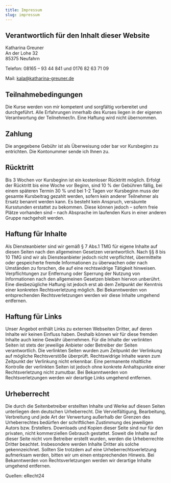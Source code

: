 ```yaml
---
title: Impressum
slug: impressum
---
```

## Verantwortlich für den Inhalt dieser Website
Katharina Greuner \
An der Lohe 32 \
85375 Neufahrn

Telefon: 08165 – 93 44 841 und 0176 82 63 71 09

Mail: kala@katharina-greuner.de

## Teilnahmebedingungen
Die Kurse werden von mir kompetent und sorgfältig vorbereitet und durchgeführt. Alle Erfahrungen innerhalb des Kurses liegen in der eigenen Verantwortung der Teilnehmer/In. Eine Haftung wird nicht übernommen.

## Zahlung
Die angegebene Gebühr ist als Überweisung oder bar  vor Kursbeginn zu entrichten. Die Kontonummer sende ich Ihnen zu.

## Rücktritt
Bis 3 Wochen vor Kursbeginn ist ein kostenloser Rücktritt möglich. Erfolgt der Rücktritt bis eine Woche vor Beginn, sind 10 % der Gebühren fällig, bei einem späteren Termin 30 % und bei 1-2 Tagen vor Kursbeginn muss der gesamte Kursbeitrag gezahlt werden, sofern kein anderer Teilnehmer als Ersatz benannt werden kann.
Es besteht kein Anspruch, versäumte Kursstunden erstattet zu bekommen. Diese können jedoch – sofern freie Plätze vorhanden sind – nach Absprache im laufenden Kurs in einer anderen Gruppe nachgeholt werden.

## Haftung für Inhalte
Als Diensteanbieter sind wir gemäß § 7 Abs.1 TMG für eigene Inhalte auf diesen Seiten nach den allgemeinen Gesetzen verantwortlich. Nach §§ 8 bis 10 TMG sind wir als Diensteanbieter jedoch nicht verpflichtet, übermittelte oder gespeicherte fremde Informationen zu überwachen oder nach Umständen zu forschen, die auf eine rechtswidrige Tätigkeit hinweisen. Verpflichtungen zur Entfernung oder Sperrung der Nutzung von Informationen nach den allgemeinen Gesetzen bleiben hiervon unberührt. Eine diesbezügliche Haftung ist jedoch erst ab dem Zeitpunkt der Kenntnis einer konkreten Rechtsverletzung möglich. Bei Bekanntwerden von entsprechenden Rechtsverletzungen werden wir diese Inhalte umgehend entfernen.

## Haftung für Links
Unser Angebot enthält Links zu externen Webseiten Dritter, auf deren Inhalte wir keinen Einfluss haben. Deshalb können wir für diese fremden Inhalte auch keine Gewähr übernehmen. Für die Inhalte
der verlinkten Seiten ist stets der jeweilige Anbieter oder Betreiber der Seiten verantwortlich. Die verlinkten Seiten wurden zum Zeitpunkt der Verlinkung auf mögliche Rechtsverstöße überprüft. Rechtswidrige Inhalte waren zum Zeitpunkt der Verlinkung nicht erkennbar. Eine permanente nhaltliche Kontrolle der verlinkten Seiten ist jedoch ohne konkrete Anhaltspunkte einer Rechtsverletzung nicht zumutbar. Bei Bekanntwerden von Rechtsverletzungen werden wir derartige Links umgehend entfernen.

## Urheberrecht
Die durch die Seitenbetreiber erstellten Inhalte und Werke auf diesen Seiten unterliegen dem deutschen Urheberrecht. Die Vervielfältigung, Bearbeitung, Verbreitung und jede Art der Verwertung außerhalb der Grenzen des Urheberrechtes bedürfen der schriftlichen Zustimmung des jeweiligen Autors bzw. Erstellers. Downloads und Kopien dieser Seite sind nur für den privaten, nicht kommerziellen Gebrauch gestattet. Soweit die Inhalte auf dieser Seite nicht vom Betreiber erstellt wurden, werden die Urheberrechte Dritter beachtet. Insbesondere werden Inhalte Dritter als solche gekennzeichnet. Sollten Sie trotzdem auf eine Urheberrechtsverletzung aufmerksam werden, bitten wir um einen entsprechenden Hinweis. Bei Bekanntwerden von Rechtsverletzungen werden wir derartige Inhalte umgehend entfernen.

Quellen: eRecht24